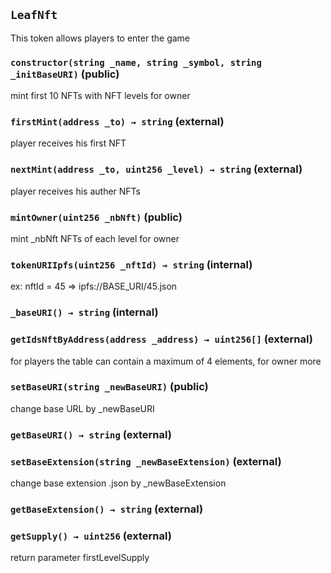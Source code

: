 ## `LeafNft`

This token allows players to enter the game




### `constructor(string _name, string _symbol, string _initBaseURI)` (public)



mint first 10 NFTs with NFT levels for owner


### `firstMint(address _to) → string` (external)



player receives his first NFT


### `nextMint(address _to, uint256 _level) → string` (external)



player receives his auther NFTs


### `mintOwner(uint256 _nbNft)` (public)



mint _nbNft NFTs of each level for owner


### `tokenURIIpfs(uint256 _nftId) → string` (internal)



ex: nftId = 45 => ipfs://BASE_URI/45.json


### `_baseURI() → string` (internal)





### `getIdsNftByAddress(address _address) → uint256[]` (external)



for players the table can contain a maximum of 4 elements, for owner more


### `setBaseURI(string _newBaseURI)` (public)



change base URL by _newBaseURI


### `getBaseURI() → string` (external)





### `setBaseExtension(string _newBaseExtension)` (external)



change base extension .json by _newBaseExtension


### `getBaseExtension() → string` (external)





### `getSupply() → uint256` (external)



return parameter firstLevelSupply





